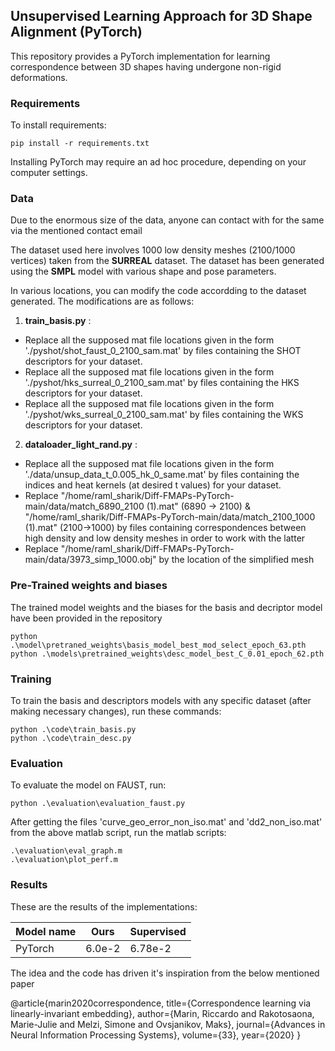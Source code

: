 ## Unsupervised Learning Approach for 3D Shape Alignment (PyTorch)

This repository provides a PyTorch implementation for learning correspondence between 3D shapes having undergone non-rigid deformations.

### Requirements

To install requirements:

```setup
pip install -r requirements.txt
```
Installing PyTorch may require an ad hoc procedure, depending on your computer settings.

### Data 
Due to the enormous size of the data, anyone can contact with for the same via the mentioned contact email

The dataset used here involves 1000 low density meshes (2100/1000 vertices) taken from the **SURREAL** dataset. The dataset has been generated using the **SMPL** model with various shape and pose parameters. 

In various locations, you can modify the code accordding to the dataset generated. The modifications are as follows:

1) **train_basis.py** : 
- Replace all the supposed mat file locations given in the form './pyshot/shot_faust_0_2100_sam.mat' by files containing the SHOT descriptors for your dataset.
- Replace all the supposed mat file locations given in the form './pyshot/hks_surreal_0_2100_sam.mat' by files containing the HKS descriptors for your dataset.
- Replace all the supposed mat file locations given in the form './pyshot/wks_surreal_0_2100_sam.mat' by files containing the WKS descriptors for your dataset.

2) **dataloader_light_rand.py** :
- Replace all the supposed mat file locations given in the form './data/unsup_data_t_0.005_hk_0_same.mat' by files containing the indices and heat kernels (at desired t values) for your dataset.
- Replace "/home/raml_sharik/Diff-FMAPs-PyTorch-main/data/match_6890_2100 (1).mat" (6890 -> 2100) & "/home/raml_sharik/Diff-FMAPs-PyTorch-main/data/match_2100_1000 (1).mat" (2100->1000) by files containing correspondences between high density and low density meshes in order to work with the latter
- Replace "/home/raml_sharik/Diff-FMAPs-PyTorch-main/data/3973_simp_1000.obj" by the location of the simplified mesh

### Pre-Trained weights and biases
The trained model weights and the biases for the basis and decriptor model have been provided in the repository 
```
python .\model\pretraned_weights\basis_model_best_mod_select_epoch_63.pth
python .\models\pretrained_weights\desc_model_best_C_0.01_epoch_62.pth
```
### Training

To train the basis and descriptors models with any specific dataset (after making necessary changes), run these commands:

```train
python .\code\train_basis.py
python .\code\train_desc.py
```

### Evaluation

To evaluate the model on FAUST, run:
```eval
python .\evaluation\evaluation_faust.py
```

After getting the files 'curve_geo_error_non_iso.mat' and 'dd2_non_iso.mat' from the above matlab script, run the matlab scripts:
```eval
.\evaluation\eval_graph.m
.\evaluation\plot_perf.m
```

### Results

These are the results of the implementations:

| Model name         | Ours            |   Supervised       |
| ------------------ |---------------- | -------------- |
| PyTorch            |     6.0e-2      |      6.78e-2    |

The idea and the code has driven it's inspiration from the below mentioned paper

@article{marin2020correspondence,
  title={Correspondence learning via linearly-invariant embedding},
  author={Marin, Riccardo and Rakotosaona, Marie-Julie and Melzi, Simone and Ovsjanikov, Maks},
  journal={Advances in Neural Information Processing Systems},
  volume={33},
  year={2020}
}

